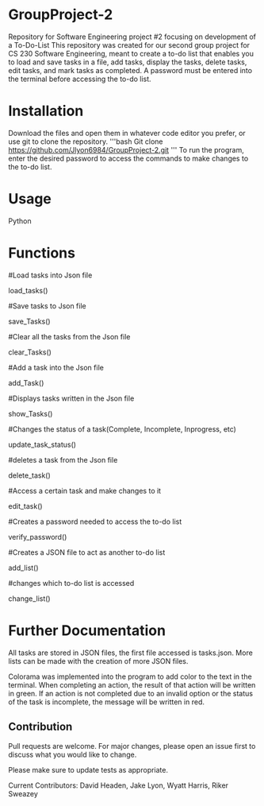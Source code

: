# GroupProject-2

Repository for Software Engineering project #2 focusing on development of a To-Do-List
This repository was created for our second group project for CS 230 Software Engineering, meant to create a to-do list that enables you to load and save tasks in a file, add tasks, display the tasks, delete tasks, edit tasks, and mark tasks as completed. A password must be entered into the terminal before accessing the to-do list.

# Installation 

Download the files and open them in whatever code editor you prefer, or use git to clone the repository.
'''bash
Git clone https://github.com/Jlyon6984/GroupProject-2.git
'''
To run the program, enter the desired password to access the commands to make changes to the to-do list. 

# Usage
Python

# Functions

#Load tasks into Json file

load_tasks()

#Save tasks to Json file

save_Tasks()

#Clear all the tasks from the Json file

clear_Tasks()

#Add a task into the Json file

add_Task()

#Displays tasks written in the Json file

show_Tasks()

#Changes the status of a task(Complete, Incomplete, Inprogress, etc)

update_task_status()

#deletes a task from the Json file

delete_task()

#Access a certain task and make changes to it

edit_task()

#Creates a password needed to access the to-do list

verify_password()

#Creates a JSON file to act as another to-do list

add_list()

#changes which to-do list is accessed 

change_list()

# Further Documentation
All tasks are stored in JSON files, the first file accessed is tasks.json. More lists can be made with the creation of more JSON files.

Colorama was implemented into the program to add color to the text in the terminal. When completing an action, the result of that action will be written in green. If an action is not completed due to an invalid option or the status of the task is incomplete, the message will be written in red. 

## Contribution
Pull requests are welcome. For major changes, please open an issue first
to discuss what you would like to change.

Please make sure to update tests as appropriate.

Current Contributors: 
  David Headen, Jake Lyon, Wyatt Harris, Riker Sweazey


